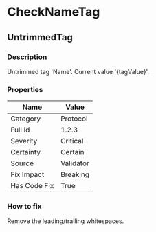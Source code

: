 ﻿---  
uid: Validator_1_2_3  
---

# CheckNameTag

## UntrimmedTag

### Description

Untrimmed tag 'Name'. Current value '{tagValue}'.

### Properties

| Name         | Value     |
| ------------ | --------- |
| Category     | Protocol  |
| Full Id      | 1.2.3     |
| Severity     | Critical  |
| Certainty    | Certain   |
| Source       | Validator |
| Fix Impact   | Breaking  |
| Has Code Fix | True      |

### How to fix

Remove the leading\/trailing whitespaces.

